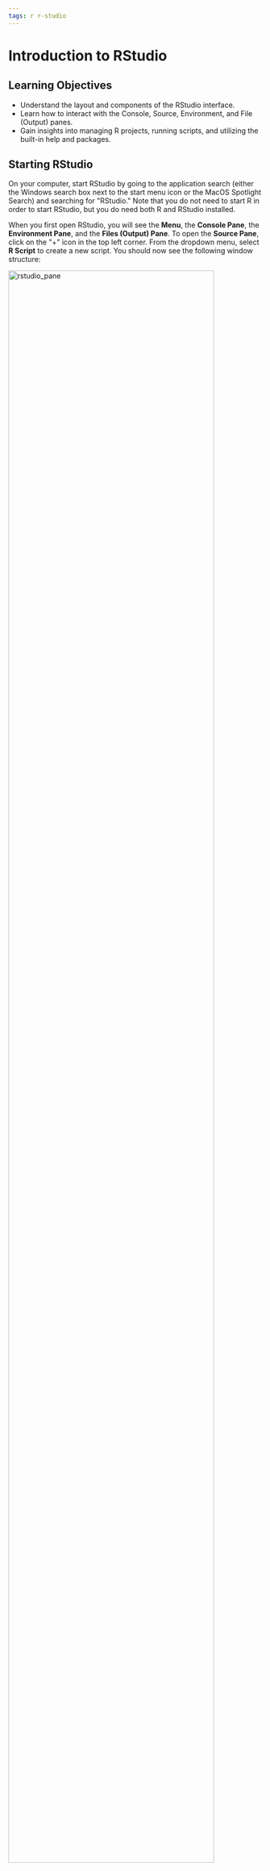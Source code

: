 ```yaml
---
tags: r r-studio
---
```


# Introduction to RStudio

## Learning Objectives
- Understand the layout and components of the RStudio interface.
- Learn how to interact with the Console, Source, Environment, and File (Output) panes.
- Gain insights into managing R projects, running scripts, and utilizing the built-in help and packages.

## Starting RStudio

On your computer, start RStudio by going to the application search (either the Windows search box next to the start menu icon or the MacOS Spotlight Search) and searching for "RStudio." Note that you do not need to start R in order to start RStudio, but you do need both R and RStudio installed. 

When you first open RStudio, you will see the **Menu**, the **Console Pane**, the **Environment Pane**, and the **Files (Output) Pane**. To open the **Source Pane**, click on the "+" icon in the top left corner. From the dropdown menu, select **R Script** to create a new script. You should now see the following window structure:

<img src="https://tufts.box.com/shared/static/gkkd0ljdm693g0oqj8ianz7p5ozrde7x.jpg" alt="rstudio_pane" width="90%"/>


## The Console Pane

The Console Pane is the interface to R. If you opened R directly instead of opening RStudio, you would see just this console. You can type commands directly in the console. The console displays the results of any command you run. For example, type:

```
2 + 4
```

in the command line and press **Enter**. You should see the command you typed, the result of the command, and a new command line.

<img src="https://tufts.box.com/shared/static/tbbdkd9r5t8u9dg6cpm94lwk9q1265y5.jpg" alt="console_commandline" width="80%"/>

To clear the console, press **Ctrl+L**.

When you create a new RStudio session, the console will be cleared. In order to retain your code across sessions, you'll need to save the code in the Source Pane.

## The Source Pane

The Source Pane is a text editor where you can type your code before running it. You can save your code in a text file called a script. Scripts typically have filenames with the extension `.R`. To open a script, click on **File** in the Menu bar or press **Ctrl+O**. 

Any text shown in green is a comment in the script. You write a comment by adding a `#` at the beginning of a line. Anything to the right of a `#` is considered a comment and is ignored by R when running code. Any text in black or blue is the actual code. Place your cursor anywhere on the first few lines of code and click **Run**. You can also run code by pressing **Ctrl+Enter**.


<img src="https://tufts.box.com/shared/static/w6sp4ljkgh7kol5tfw7f73hetkccwjy1.png" alt="run_script" width="80%"/>

R will run the line where your cursor is placed. If it is a comment, R will ignore it and run the next line. R will skip all comments until it finds a line of code. 

### Code Sections

Code sections allow you to break a script into distinct regions. To create a new code section, include at least four dashes, equal signs, or pound signs (`-`, `=`, or `#`) at the end of a comment. You can easily hide and show code sections by clicking the arrow next to the code section line.

<img src="https://tufts.box.com/shared/static/9454v9h3xworh6cxx9jeu7oevqdlbejv.png" alt="code_section" width="80%"/>

## The Environment Pane

The Environment Pane includes an **Environment** tab and a **History** tab. If you are using RStudio version 1.1 or later, you will also see a **Connections** tab. The **Connections** tab makes it easy to connect to data sources on your system. You will not see this tab in earlier versions of RStudio.

### The Environment Tab

The **Environment** tab displays any objects that you have created during your R session. For example, in the Example code section, we created three variables: `x`, `y`, and `z`. 

<img src="https://tufts.box.com/shared/static/8ww7mnvobq3koaj2o00abb6w63ujcfpt.png" alt="environment" width="80%"/>

R stored these variables as objects, and you can see them in the Environment tab. To see a list of all objects in the current session, type:

```
ls()
```

in the command line. To remove an individual object from the environment, use the `rm()` command, e.g., `rm(x)`. To remove all objects from the environment, click the **broom** icon or type:

```
rm(list=ls())
```

in the command line.

### The History Tab

The **History** tab keeps a record of all the commands you have run. To copy a command from the history into the console, select the command and press **Enter** or click **To Console**. To copy the command into the script, select the command and press **Shift+Enter** or click **To Source**. You can clear your history by clicking the **broom** icon.

## The Files (Output) Pane

The **Files Pane** contains several tabs that provide useful information.

### The Files Tab

The **Files** tab displays the contents of your working directory. R reads and saves files in this directory, similar to how your web browser saves files to the "Downloads" folder. This is where R is looking for and saving files by default. To find out which directory R is currently using, type:

```
getwd()
```

in the command line. 

Remember to use forward slashes (`/`) when specifying the working directory.

If you do not see the contents of your working directory in the **Files** tab, click **Refresh**.

### The Plots Tab

The **Plots** tab displays all graphs that you create. If you have multiple plots, navigate through them using the **Previous** and **Next** buttons. As part of the Example code section, a plot should appear in this tab. Click **Zoom** to open the plot in a new window. Click **Export** to save the plot as an image or PDF. To remove a single plot, click **Remove**. To remove all plots, click **Clear All** or type:

```
dev.off()
```

in the command line.

### The Packages Tab

An R package typically includes code, data, documentation, and tests. R packages make it easy to share and use additional functionality. As of 2024, there were over 19,000 packages available in the official R repository ([CRAN](https://cloud.r-project.org/)). Packages allow you to perform tasks without extensive coding. 

The **Packages** tab lists installed R packages in your system. To check if the **moments** package is installed, search for it in the list. If it is not there, install it by typing:

```
install.packages("moments")
```

and load it with:

```
library(moments)
```

Once a package is installed, you do not need to reinstall the package again unless you install a new version of R. If you want to use a package, you have to load it every time you start a new RStudio session. 
The Packages tab should now show the Moments package. Packages that are loaded in the current R session have a checkmark next to their name. 

<img src="https://tufts.box.com/shared/static/jx2igc0vihlq3l7z25x76ma7jcpv1n28.png" alt="package" width="90%"/>

### The Help Tab

The **Help** tab contains built-in documentation for packages and functions. Help is available for any loaded packages. Access the help file for the `mean` function by typing:

```
help(mean)
```

or:

```
?mean
```
<img src="https://tufts.box.com/shared/static/t7dcju4iud2op3xw2yyt3225akfya2r3.png" alt="help_function" width="90%"/>

An R documentation file includes:
- **Header**: Function name, package name, title, and description.
- **Usage**: Function syntax and required arguments.
- **Arguments**: Descriptions of function parameters.
- **Examples**: Sample code demonstrating the function's use.
<img src="https://tufts.box.com/shared/static/m4tke1dpmxv3d9wsp6n1xx1eyyqqvut1.png" alt="function_doc" width="90%"/>

### The Viewer Tab

The **Viewer** tab displays HTML output generated by packages such as R Markdown and Shiny.

## The Menu

On MacOS, the menu bar is at the top of the screen on hover by default. On Windows, the menu bar is static and stays at the top of the screen by default.

The **Menu** in RStudio includes dropdown menus and buttons for file management, code execution, and tool configuration. Key menu options include:
- **File**: Create, save, or open files.
- **Edit**: Search, undo/redo, and clear console.
- **Code**: Insert sections and run code.
- **View**: Navigate between tabs.
- **Plots**: Save or navigate through plots.
- **Session**: Restart R, manage workspace.
- **Debug**: Add breakpoints to troubleshoot.
- **Profile**: Profile code to identify slow functions.
- **Tools**: Install packages and manage add-ins.
- **Help**: Access documentation and resources.

  >  **To Get Support:** - Please email tts-research@tufts.edu for questions and requests.
